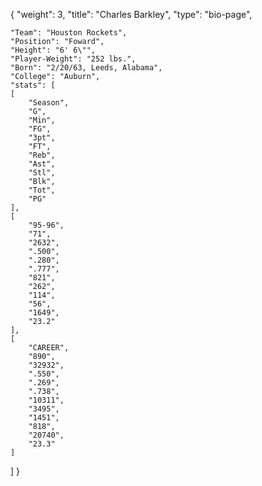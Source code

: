 {
    "weight": 3,
    "title": "Charles Barkley",
    "type": "bio-page",

    "Team": "Houston Rockets",
    "Position": "Foward",
    "Height": "6' 6\"",
    "Player-Weight": "252 lbs.",
    "Born": "2/20/63, Leeds, Alabama",
    "College": "Auburn",
    "stats": [
    [
        "Season",
        "G",
        "Min",
        "FG",
        "3pt",
        "FT",
        "Reb",
        "Ast",
        "Stl",
        "Blk",
        "Tot",
        "PG"
    ],
    [
        "95-96",
        "71",
        "2632",
        ".500",
        ".280",
        ".777",
        "821",
        "262",
        "114",
        "56",
        "1649",
        "23.2"
    ],
    [
        "CAREER",
        "890",
        "32932",
        ".550",
        ".269",
        ".738",
        "10311",
        "3495",
        "1451",
        "818",
        "20740",
        "23.3"
    ]
]
}
